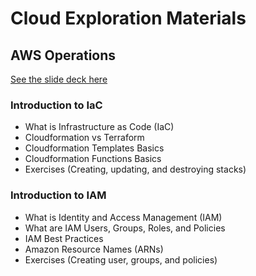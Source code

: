# Cloud Exploration Materials
## AWS Operations
[See the slide deck here](https://docs.google.com/presentation/d/1tVhMryVX4MI7mg1aN5p4n1XQpd3dLVpRQbLixD-tvr4/edit?usp=sharing)

### Introduction to IaC
- What is Infrastructure as Code (IaC)
- Cloudformation vs Terraform
- Cloudformation Templates Basics
- Cloudformation Functions Basics
- Exercises (Creating, updating, and destroying stacks)

### Introduction to IAM
- What is Identity and Access Management (IAM)
- What are IAM Users, Groups, Roles, and Policies
- IAM Best Practices
- Amazon Resource Names (ARNs)
- Exercises (Creating user, groups, and policies)
